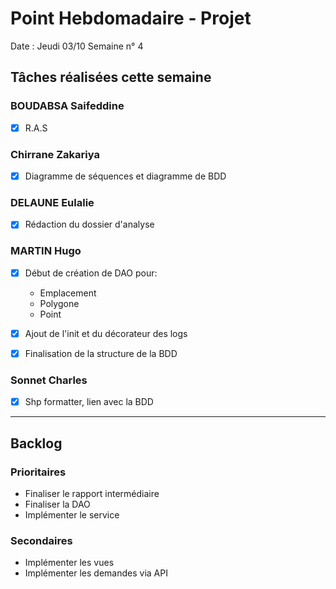 # Point Hebdomadaire - Projet

Date : Jeudi 03/10
Semaine n° 4

## Tâches réalisées cette semaine


### BOUDABSA Saifeddine
- [x] R.A.S 
### Chirrane Zakariya
- [x] Diagramme de séquences et diagramme de BDD
### DELAUNE Eulalie
- [x] Rédaction du dossier d'analyse
### MARTIN Hugo
- [x] Début de création de DAO pour:
  - Emplacement
  - Polygone
  - Point
- [x] Ajout de l'init et du décorateur des logs
- [x] Finalisation de la structure de la BDD


### Sonnet Charles
- [x] Shp formatter, lien avec la BDD
---

## Backlog

### Prioritaires

- Finaliser le rapport intermédiaire
- Finaliser la DAO
- Implémenter le service

### Secondaires

- Implémenter les vues
- Implémenter les demandes via API
